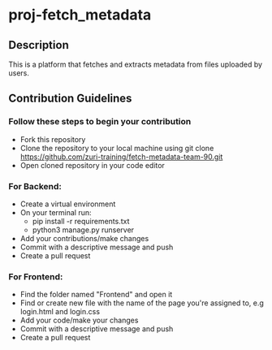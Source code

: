 # **proj-fetch_metadata**

## **Description**

This is a platform that fetches and extracts metadata from files uploaded by users.

## **Contribution Guidelines**
### Follow these steps to begin your contribution

* Fork this repository
* Clone the repository to your local machine using git clone https://github.com/zuri-training/fetch-metadata-team-90.git
* Open cloned repository in your code editor
### **For Backend:**
* Create a virtual environment
* On your terminal run:
  * pip install -r requirements.txt
  * python3 manage.py runserver
* Add your contributions/make changes
* Commit with a descriptive message and push
* Create a pull request
### **For Frontend:**
* Find the folder named "Frontend" and open it
* Find or create new file with the name of the page you're assigned to, e.g login.html and login.css
* Add your code/make your changes
* Commit with a descriptive message and push
* Create a pull request
 


